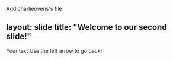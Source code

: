  Add charlieovens's file

layout: slide
title: "Welcome to our second slide!"
---
Your text
Use the left arrow to go back!
